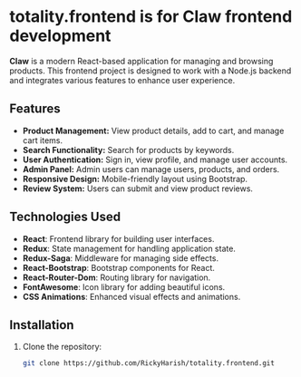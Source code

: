 # totality.frontend is for Claw frontend development

**Claw** is a modern React-based application for managing and browsing products. This frontend project is designed to work with a Node.js backend and integrates various features to enhance user experience.

## Features

- **Product Management:** View product details, add to cart, and manage cart items.
- **Search Functionality:** Search for products by keywords.
- **User Authentication:** Sign in, view profile, and manage user accounts.
- **Admin Panel:** Admin users can manage users, products, and orders.
- **Responsive Design:** Mobile-friendly layout using Bootstrap.
- **Review System:** Users can submit and view product reviews.

## Technologies Used

- **React**: Frontend library for building user interfaces.
- **Redux**: State management for handling application state.
- **Redux-Saga**: Middleware for managing side effects.
- **React-Bootstrap**: Bootstrap components for React.
- **React-Router-Dom**: Routing library for navigation.
- **FontAwesome**: Icon library for adding beautiful icons.
- **CSS Animations**: Enhanced visual effects and animations.

## Installation

1. Clone the repository:
   ```bash
   git clone https://github.com/RickyHarish/totality.frontend.git
